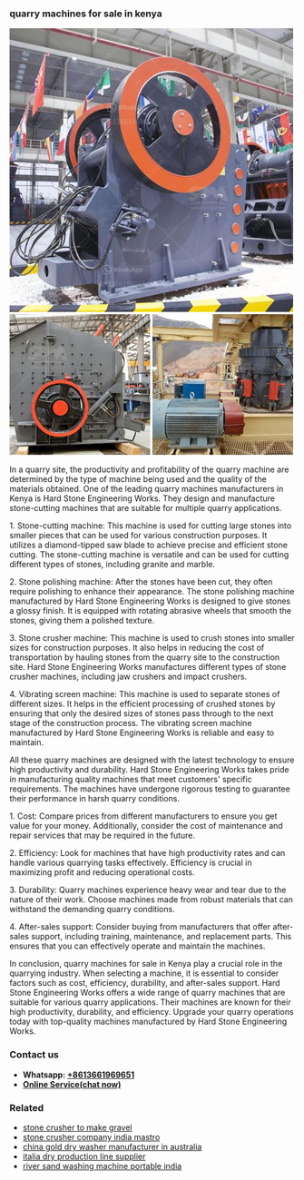 <h3>quarry machines for sale in kenya</h3><img src='1703042367.jpg' alt=''><p>In a quarry site, the productivity and profitability of the quarry machine are determined by the type of machine being used and the quality of the materials obtained. One of the leading quarry machines manufacturers in Kenya is Hard Stone Engineering Works. They design and manufacture stone-cutting machines that are suitable for multiple quarry applications.</p><p>1. Stone-cutting machine: This machine is used for cutting large stones into smaller pieces that can be used for various construction purposes. It utilizes a diamond-tipped saw blade to achieve precise and efficient stone cutting. The stone-cutting machine is versatile and can be used for cutting different types of stones, including granite and marble.</p><p>2. Stone polishing machine: After the stones have been cut, they often require polishing to enhance their appearance. The stone polishing machine manufactured by Hard Stone Engineering Works is designed to give stones a glossy finish. It is equipped with rotating abrasive wheels that smooth the stones, giving them a polished texture.</p><p>3. Stone crusher machine: This machine is used to crush stones into smaller sizes for construction purposes. It also helps in reducing the cost of transportation by hauling stones from the quarry site to the construction site. Hard Stone Engineering Works manufactures different types of stone crusher machines, including jaw crushers and impact crushers.</p><p>4. Vibrating screen machine: This machine is used to separate stones of different sizes. It helps in the efficient processing of crushed stones by ensuring that only the desired sizes of stones pass through to the next stage of the construction process. The vibrating screen machine manufactured by Hard Stone Engineering Works is reliable and easy to maintain.</p><p>All these quarry machines are designed with the latest technology to ensure high productivity and durability. Hard Stone Engineering Works takes pride in manufacturing quality machines that meet customers' specific requirements. The machines have undergone rigorous testing to guarantee their performance in harsh quarry conditions.</p><p>1. Cost: Compare prices from different manufacturers to ensure you get value for your money. Additionally, consider the cost of maintenance and repair services that may be required in the future.</p><p>2. Efficiency: Look for machines that have high productivity rates and can handle various quarrying tasks effectively. Efficiency is crucial in maximizing profit and reducing operational costs.</p><p>3. Durability: Quarry machines experience heavy wear and tear due to the nature of their work. Choose machines made from robust materials that can withstand the demanding quarry conditions.</p><p>4. After-sales support: Consider buying from manufacturers that offer after-sales support, including training, maintenance, and replacement parts. This ensures that you can effectively operate and maintain the machines.</p><p>In conclusion, quarry machines for sale in Kenya play a crucial role in the quarrying industry. When selecting a machine, it is essential to consider factors such as cost, efficiency, durability, and after-sales support. Hard Stone Engineering Works offers a wide range of quarry machines that are suitable for various quarry applications. Their machines are known for their high productivity, durability, and efficiency. Upgrade your quarry operations today with top-quality machines manufactured by Hard Stone Engineering Works.</p><h3>Contact us</h3><ul><li><strong>Whatsapp:&nbsp;<a href="https://wa.me/8613661969651">+8613661969651</a></strong></li><li><a href="https://swt.shibang-china.com/?git&amp;zhl&amp;quarry machines for sale in kenya"><strong>Online Service(chat now)</strong></a></li></ul><h3>Related</h3><ul><li><a href='stone crusher to make gravel.md'>stone crusher to make gravel</a></li><li><a href='stone crusher company india mastro.md'>stone crusher company india mastro</a></li><li><a href='china gold dry washer manufacturer in australia.md'>china gold dry washer manufacturer in australia</a></li><li><a href='italia dry production line supplier.md'>italia dry production line supplier</a></li><li><a href='river sand washing machine portable india.md'>river sand washing machine portable india</a></li></ul>
